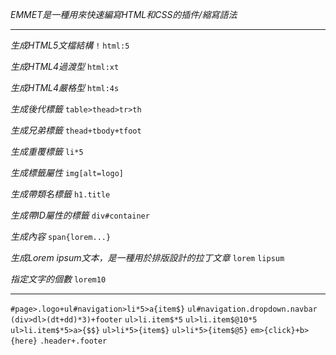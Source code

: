 *EMMET是一種用來快速編寫HTML和CSS的插件/縮寫語法*

***

*生成HTML5文檔結構*
`!`
`html:5`

*生成HTML4過渡型*
`html:xt`

*生成HTML4嚴格型*
`html:4s`

*生成後代標籤*
`table>thead>tr>th`

*生成兄弟標籤*
`thead+tbody+tfoot`

*生成重覆標籤*
`li*5`

*生成標籤屬性*
`img[alt=logo]`

*生成帶類名標籤*
`h1.title`

*生成帶ID屬性的標籤*
`div#container`

*生成內容*
`span{lorem...}`

*生成Lorem ipsum文本，是一種用於排版設計的拉丁文章*
`lorem`
`lipsum`

*指定文字的個數*
`lorem10`

***

`#page>.logo+ul#navigation>li*5>a{item$}`
`ul#navigation.dropdown.navbar`
`(div>dl>(dt+dd)*3)+footer`
`ul>li.item$*5`
`ul>li.item$@10*5`
`ul>li.item$*5>a>{$$}`
`ul>li*5>{item$}`
`ul>li*5>{item$@5}`
`em>{click}+b>{here}`
`.header+.footer`

